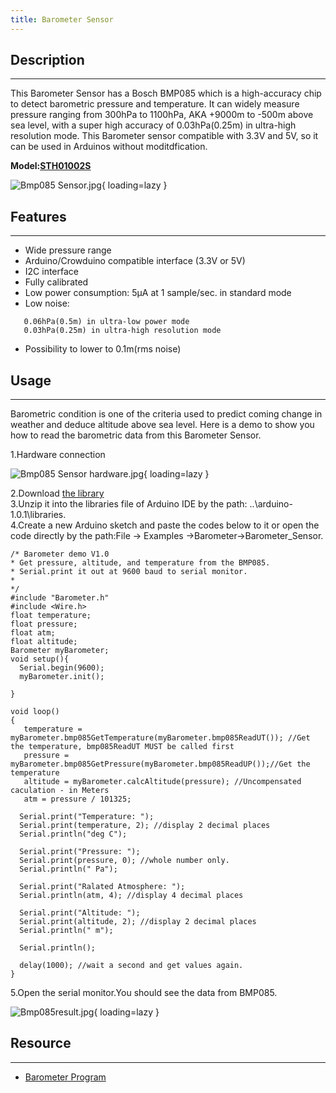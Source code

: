 ```yaml
---
title: Barometer Sensor
---
```


## Description
-----------

This Barometer Sensor has a Bosch BMP085 which is a high-accuracy chip to detect barometric pressure and temperature. It can widely measure pressure ranging from 300hPa to 1100hPa, AKA +9000m to -500m above sea level, with a super high accuracy of 0.03hPa(0.25m) in ultra-high resolution mode. This Barometer sensor compatible with 3.3V and 5V, so it can be used in Arduinos without moditdfication.

**Model:[STH01002S](http://www.elecrow.com/barometer-sensor-p-399.html)**

![Bmp085 Sensor.jpg](https://wiki.elecrow.com/images/thumb/6/61/Bmp085_Sensor.jpg/400px-Bmp085_Sensor.jpg){ loading=lazy }

## Features
--------

- Wide pressure range
- Arduino/Crowduino compatible interface (3.3V or 5V)
- I2C interface
- Fully calibrated
- Low power consumption: 5μA at 1 sample/sec. in standard mode
- Low noise:

```
   0.06hPa(0.5m) in ultra-low power mode
   0.03hPa(0.25m) in ultra-high resolution mode
```

- Possibility to lower to 0.1m(rms noise)

## Usage
-----

Barometric condition is one of the criteria used to predict coming change in weather and deduce altitude above sea level. Here is a demo to show you how to read the barometric data from this Barometer Sensor.

1.Hardware connection


![Bmp085 Sensor hardware.jpg](https://wiki.elecrow.com/images/thumb/5/59/Bmp085_Sensor_hardware.jpg/600px-Bmp085_Sensor_hardware.jpg){ loading=lazy }

2.Download [the library](./files/Barometer-zip.md)  
3.Unzip it into the libraries file of Arduino IDE by the path: ..\\arduino-1.0.1\\libraries.  
4.Create a new Arduino sketch and paste the codes below to it or open the code directly by the path:File -&gt; Examples -&gt;Barometer-&gt;Barometer\_Sensor.

```
/* Barometer demo V1.0
* Get pressure, altitude, and temperature from the BMP085.
* Serial.print it out at 9600 baud to serial monitor.
*
*/
#include "Barometer.h"
#include <Wire.h>
float temperature;
float pressure;
float atm;
float altitude;
Barometer myBarometer;
void setup(){
  Serial.begin(9600);
  myBarometer.init();
  
}

void loop()
{
   temperature = myBarometer.bmp085GetTemperature(myBarometer.bmp085ReadUT()); //Get the temperature, bmp085ReadUT MUST be called first
   pressure = myBarometer.bmp085GetPressure(myBarometer.bmp085ReadUP());//Get the temperature
   altitude = myBarometer.calcAltitude(pressure); //Uncompensated caculation - in Meters 
   atm = pressure / 101325; 
  
  Serial.print("Temperature: ");
  Serial.print(temperature, 2); //display 2 decimal places
  Serial.println("deg C");

  Serial.print("Pressure: ");
  Serial.print(pressure, 0); //whole number only.
  Serial.println(" Pa");

  Serial.print("Ralated Atmosphere: ");
  Serial.println(atm, 4); //display 4 decimal places

  Serial.print("Altitude: ");
  Serial.print(altitude, 2); //display 2 decimal places
  Serial.println(" m");

  Serial.println();

  delay(1000); //wait a second and get values again.
}

```

5.Open the serial monitor.You should see the data from BMP085.

![Bmp085result.jpg](https://wiki.elecrow.com/images/thumb/f/f6/Bmp085result.jpg/400px-Bmp085result.jpg){ loading=lazy }

## Resource
--------

- [Barometer Program](./files/Barometer-zip.md)